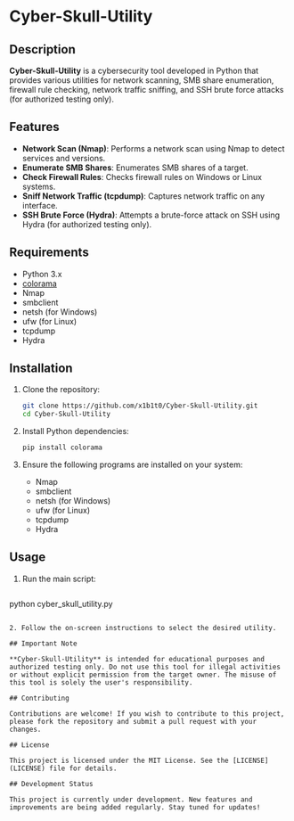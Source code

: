 # Cyber-Skull-Utility

## Description

**Cyber-Skull-Utility** is a cybersecurity tool developed in Python that provides various utilities for network scanning, SMB share enumeration, firewall rule checking, network traffic sniffing, and SSH brute force attacks (for authorized testing only).

## Features

- **Network Scan (Nmap)**: Performs a network scan using Nmap to detect services and versions.
- **Enumerate SMB Shares**: Enumerates SMB shares of a target.
- **Check Firewall Rules**: Checks firewall rules on Windows or Linux systems.
- **Sniff Network Traffic (tcpdump)**: Captures network traffic on any interface.
- **SSH Brute Force (Hydra)**: Attempts a brute-force attack on SSH using Hydra (for authorized testing only).

## Requirements

- Python 3.x
- [colorama](https://pypi.org/project/colorama/)
- Nmap
- smbclient
- netsh (for Windows)
- ufw (for Linux)
- tcpdump
- Hydra

## Installation

1. Clone the repository:
   ```bash
   git clone https://github.com/x1b1t0/Cyber-Skull-Utility.git
   cd Cyber-Skull-Utility
   ```

2. Install Python dependencies:
   ```bash
   pip install colorama
   ```

3. Ensure the following programs are installed on your system:
   - Nmap
   - smbclient
   - netsh (for Windows)
   - ufw (for Linux)
   - tcpdump
   - Hydra

## Usage

1. Run the main script:
   ```bash
python cyber_skull_utility.py
   ```

2. Follow the on-screen instructions to select the desired utility.

## Important Note

**Cyber-Skull-Utility** is intended for educational purposes and authorized testing only. Do not use this tool for illegal activities or without explicit permission from the target owner. The misuse of this tool is solely the user's responsibility.

## Contributing

Contributions are welcome! If you wish to contribute to this project, please fork the repository and submit a pull request with your changes.

## License

This project is licensed under the MIT License. See the [LICENSE](LICENSE) file for details.

## Development Status

This project is currently under development. New features and improvements are being added regularly. Stay tuned for updates!
